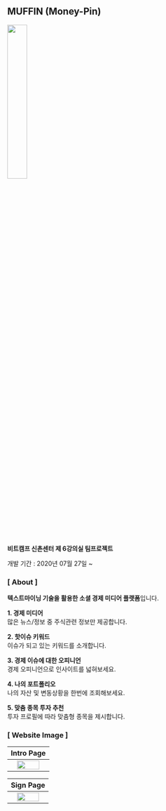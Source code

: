 ## MUFFIN (Money-Pin)

<img src="https://user-images.githubusercontent.com/69235157/89404774-7eeee980-d755-11ea-8e13-f0246dc3097a.png" width="30%"></img>

**비트캠프 신촌센터 제 6강의실 팀프로젝트**

개발 기간 : 2020년 07월 27일  ~ 

### [ About ]

**텍스트마이닝 기술을 활용한 소셜 경제 미디어 플랫폼**입니다.

**1. 경제 미디어** <br>
많은 뉴스/정보 중 주식관련 정보만 제공합니다.

**2. 핫이슈 키워드** <br>
이슈가 되고 있는 키워드를 소개합니다.

**3. 경제 이슈에 대한 오피니언** <br>
경제 오피니언으로 인사이트를 넓혀보세요. 

**4. 나의 포트폴리오** <br>
나의 자산 및 변동상황을 한번에 조회해보세요. 

**5. 맞춤 종목 투자 추천** <br>
투자 프로필에 따라 맞춤형 종목을 제시합니다. 

### [ Website Image ]

|**Intro Page**|
|:---:|
|<img src="https://user-images.githubusercontent.com/69235157/89463024-424cdd80-d7a9-11ea-8672-e71442a86a27.png" width="80%"></img>|

|**Sign Page**|
|:---:|
|<img src="https://user-images.githubusercontent.com/69235157/89468407-5b0dc100-d7b2-11ea-88f2-9d4f499ec4b2.png" width="80%"></img>|
